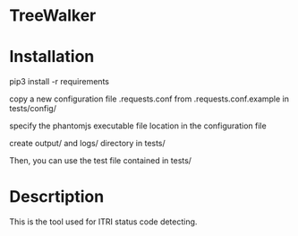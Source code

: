 TreeWalker
===

Installation
===
pip3 install -r requirements

copy a new configuration file .requests.conf from .requests.conf.example in tests/config/

specify the phantomjs executable file location in the configuration file

create output/ and logs/ directory in tests/

Then, you can use the test file contained in tests/

Descrtiption
===
This is the tool used for ITRI status code detecting.
